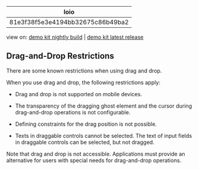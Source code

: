 <!-- loio81e3f38f5e3e4194bb32675c86b49ba2 -->

| loio |
| -----|
| 81e3f38f5e3e4194bb32675c86b49ba2 |

<div id="loio">

view on: [demo kit nightly build](https://openui5nightly.hana.ondemand.com/#/topic/81e3f38f5e3e4194bb32675c86b49ba2) | [demo kit latest release](https://openui5.hana.ondemand.com/#/topic/81e3f38f5e3e4194bb32675c86b49ba2)</div>

## Drag-and-Drop Restrictions

There are some known restrictions when using drag and drop.

When you use drag and drop, the following restrictions apply:

-   Drag and drop is not supported on mobile devices.

-   The transparency of the dragging ghost element and the cursor during drag-and-drop operations is not configurable.

-   Defining constraints for the drag position is not possible.

-   Texts in draggable controls cannot be selected. The text of input fields in draggable controls can be selected, but not dragged.


Note that drag and drop is not accessible. Applications must provide an alternative for users with special needs for drag-and-drop operations.

